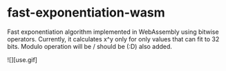# fast-exponentiation-wasm
Fast exponentiation algorithm implemented in WebAssembly using bitwise operators.
Currently, it calculates x^y only for only values that can fit to 32 bits. Modulo operation will be / should be (:D) also added.

![][use.gif]
